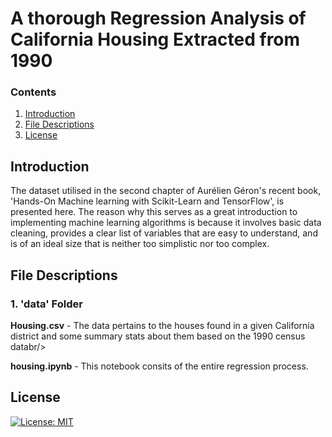 # A thorough Regression Analysis of California Housing Extracted from 1990

### Contents
1. [Introduction](#introduction)
2. [File Descriptions](#files)
4. [License](#license)


<a name="introduction"></a>

## Introduction 

The dataset utilised in the second chapter of Aurélien Géron's recent book, 'Hands-On Machine learning with Scikit-Learn and TensorFlow', is presented here. The reason why this serves as a great introduction to implementing machine learning algorithms is because it involves basic data cleaning, provides a clear list of variables that are easy to understand, and is of an ideal size that is neither too simplistic nor too complex.

<a name="files"></a>

## File Descriptions 

### 1. 'data' Folder
**Housing.csv** - The data pertains to the houses found in a given California district and some summary stats about them based on the 1990 census databr/>

**housing.ipynb** - This notebook consits of the entire regression process.


## License 
[![License: MIT](https://img.shields.io/badge/License-MIT-yellow.svg)](https://opensource.org/licenses/MIT)

